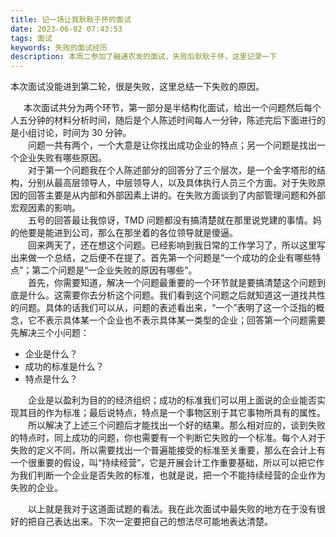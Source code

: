 ```yaml
---
title: 记一场让我耿耿于怀的面试
date: 2023-06-02 07:43:53
tags: 面试
keywords: 失败的面试经历
description: 本周二参加了融通农发的面试，失败后耿耿于怀，这里记录一下
---
```


本次面试没能进到第二轮，很是失败，这里总结一下失败的原因。

<!--more-->

&ensp;&emsp;本次面试共分为两个环节，第一部分是半结构化面试，给出一个问题然后每个人五分钟的材料分析时间，随后是个人陈述时间每人一分钟，陈述完后下面进行的是小组讨论，时间为 30 分钟。<br/>
&emsp;&emsp;问题一共有两个，一个大意是让你找出成功企业的特点；另一个问题是找出一个企业失败有哪些原因。<br/>
&emsp;&emsp;对于第一个问题我在个人陈述部分的回答分了三个层次，是一个金字塔形的结构，分别从最高层领导人，中层领导人，以及具体执行人员三个方面。对于失败原因的回答主要是从内部和外部因素上讲的。在失败方面谈到了内部管理问题和外部宏观因素的影响。<br>
&emsp;&emsp;五号的回答最让我惊讶，TMD 问题都没有搞清楚就在那里说党建的事情。妈的他要是能进到公司，那么在那坐着的各位领导就是傻逼。<br>
&emsp;&emsp;回来两天了，还在想这个问题。已经影响到我日常的工作学习了，所以这里写出来做一个总结，之后便不在提了。首先第一个问题是“一个成功的企业有哪些特点”；第二个问题是“一企业失败的原因有哪些”。<br>
&emsp;&emsp;首先，你需要知道，解决一个问题最重要的一个环节就是要搞清楚这个问题到底是什么。这需要你去分析这个问题。我们看到这个问题之后就知道这一道找共性的问题。具体的话我们可以从，问题的表述看出来，“一个”表明了这一个泛指的概念，它不表示具体某一个企业也不表示具体某一类型的企业；回答第一个问题需要先解决三个小问题：
* 企业是什么？
* 成功的标准是什么？
* 特点是什么？ <br>

&emsp;&emsp;企业是以盈利为目的的经济组织；成功的标准我们可以用上面说的企业能否实现其目的作为标准；最后说特点，特点是一个事物区别于其它事物所具有的属性。
&emsp;&emsp;所以解决了上述三个问题后才能找出一个好的结果。那么相对应的，谈到失败的特点时，同上成功的问题，你也需要有一个判断它失败的一个标准。每个人对于失败的定义不同，所以需要找出一个普遍能接受的标准至关重要，那么在会计上有一个很重要的假设，叫“持续经营”，它是开展会计工作重要基础，所以可以把它作为我们判断一个企业是否失败的标准，也就是说，把一个不能持续经营的企业作为失败的企业。



&emsp;&emsp;以上就是我对于这道面试题的看法。我在此次面试中最失败的地方在于没有很好的把自己表达出来。下次一定要把自己的想法尽可能地表达清楚。


